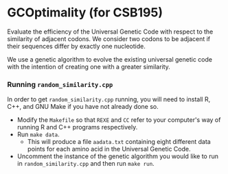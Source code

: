 # GCOptimality (for CSB195)

Evaluate the efficiency of the Universal Genetic Code with respect to the similarity of adjacent codons.
We consider two codons to be adjacent if their sequences differ by exactly one nucleotide.

We use a genetic algorithm to evolve the existing universal genetic code with the intention of creating one with a greater similarity.

### Running `random_similarity.cpp`

In order to get `random_similarity.cpp` running, you will need to install R, C++, and GNU Make if you have not already done so.

* Modify the `Makefile` so that `REXE` and `CC` refer to your computer's way of running R and C++ programs respectively.
* Run `make data`.
  * This will produce a file `aadata.txt` containing eight different data points for each amino acid in the Universal Genetic Code.
* Uncomment the instance of the genetic algorithm you would like to run in `random_similarity.cpp` and then run `make run`.
